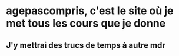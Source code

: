 # agepascompris, c'est le site où je met tous les cours que je donne

## J'y mettrai des trucs de temps à autre mdr